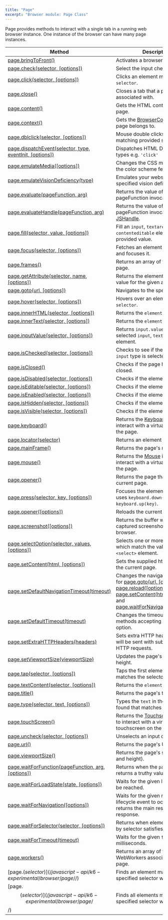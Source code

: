 ```yaml
---
title: "Page"
excerpt: "Browser module: Page Class"
---
```


Page provides methods to interact with a single tab in a running web browser instance. One instance of the browser can have many page instances.

| Method                                                                                                        | Description                                                                                                                |
|---------------------------------------------------------------------------------------------------------------|----------------------------------------------------------------------------------------------------------------------------|
| [page.bringToFront()](/javascript-api/k6-experimental/browser/page/bringtofront/)                             | Activates a browser tab.                                                                                                   |
| [page.check(selector, [options])](/javascript-api/k6-experimental/browser/page/check/)                        | Select the input checkbox.                                                                                                 |
| [page.click(selector, [options])](/javascript-api/k6-experimental/browser/page/click/)                        | Clicks an element matching a `selector`.                                                                                   |
| [page.close()](/javascript-api/k6-experimental/browser/page/close/)                                           | Closes a tab that a page is associated with.                                                                               |
| [page.content()](/javascript-api/k6-experimental/browser/page/content/)                                       | Gets the HTML contents of the page.                                                                                        |
| [page.context()](/javascript-api/k6-experimental/browser/page/context/)                                       | Gets the [BrowserContext](/javascript-api/k6-experimental/browser/browsercontext/) that the page belongs to.               |
| [page.dblclick(selector, [options])](/javascript-api/k6-experimental/browser/page/dblclick/)                                     | Mouse double clicks an element matching provided selector.                                                                 |
| [page.dispatchEvent(selector, type, eventInit, [options])](/javascript-api/k6-experimental/browser/page/dispatchevent/)                           | Dispatches HTML DOM event types e.g. `'click'`                                                                             |
| [page.emulateMedia([options])](/javascript-api/k6-experimental/browser/page/emulatemedia/)                             | Changes the CSS media type and the color scheme feature.                                                                   |
| [page.emulateVisionDeficiency(type)](/javascript-api/k6-experimental/browser/page/emulatevisiondeficiency/)       | Emulates your website with the specified vision deficiency type.                                                           |
| [page.evaluate(pageFunction, arg)](/javascript-api/k6-experimental/browser/page/evaluate/)       | Returns the value of the pageFunction invocation.                                                          |
| [page.evaluateHandle(pageFunction, arg)](/javascript-api/k6-experimental/browser/page/evaluate/)       | Returns the value of the pageFunction invocation as a [JSHandle](javascript-api/k6-experimental/browser/jshandle/).                                                        |
| [page.fill(selector, value, [options])](/javascript-api/k6-experimental/browser/page/fill/)       | Fill an `input`, `textarea` or `contenteditable` element with the provided value.                                                      |
| [page.focus(selector, [options])](/javascript-api/k6-experimental/browser/page/focus/)       | Fetches an element with `selector` and focuses it.                                                  |
| [page.frames()](/javascript-api/k6-experimental/browser/page/frames/)       | Returns an array of frames on the page.                                                  |
| [page.getAttribute(selector, name, [options])](/javascript-api/k6-experimental/browser/page/getattribute/)       | Returns the element attribute value for the given attribute name.                                                 |
| [page.goto(url, [options])](/javascript-api/k6-experimental/browser/page/goto/)       | Navigates to the specified url.                                                 |
| [page.hover(selector, [options])](/javascript-api/k6-experimental/browser/page/hover/)       | Hovers over an element matching `selector`.                                                |
| [page.innerHTML(selector, [options])](/javascript-api/k6-experimental/browser/page/innerhtml/)       | Returns the `element.innerHTML`.                                                |
| [page.innerText(selector, [options])](/javascript-api/k6-experimental/browser/page/innertext/)       | Returns the `element.innerText`.                                                |
| [page.inputValue(selector, [options])](/javascript-api/k6-experimental/browser/page/inputvalue/)       | Returns `input.value` for the selected `input`, `textarea` or `select` element.                                               |
| [page.isChecked(selector, [options])](/javascript-api/k6-experimental/browser/page/ischecked/)       | Checks to see if the `checkbox` `input` type is selected or not.                                               |
| [page.isClosed()](/javascript-api/k6-experimental/browser/page/isclosed/)       | Checks if the page has been closed.                                           |
| [page.isDisabled(selector, [options])](/javascript-api/k6-experimental/browser/page/isdisabled/)       | Checks if the element is `disabled`.                                        |
| [page.isEditable(selector, [options])](/javascript-api/k6-experimental/browser/page/iseditable/)       | Checks if the element is `editable`.                                      |
| [page.isEnabled(selector, [options])](/javascript-api/k6-experimental/browser/page/isenabbled/)       | Checks if the element is `enabled`.                                      |
| [page.isHidden(selector, [options])](/javascript-api/k6-experimental/browser/page/ishidden/)       | Checks if the element is `hidden`.                                      |
| [page.isVisible(selector, [options])](/javascript-api/k6-experimental/browser/page/isvisible/)       | Checks if the element is `visible`.                                      |
| [page.keyboard()](/javascript-api/k6-experimental/browser/page/keyboard/)       | Returns the [Keyboard](javascript-api/k6-experimental/browser/keyboard/) instance to interact with a virtual keyboard on the page.                                         |
| [page.locator(selector)](/javascript-api/k6-experimental/browser/page/locator/)       | Returns an element [Locator](/javascript-api/k6-experimental/browser/locator/).                                          |
| [page.mainFrame()](/javascript-api/k6-experimental/browser/page/mainframe/)       | Returns the page's main frame.                                         |
| [page.mouse()](/javascript-api/k6-experimental/browser/page/mouse/)       | Returns the [Mouse](javascript-api/k6-experimental/browser/mouse/) instance to interact with a virtual mouse on the page.                                        |
| [page.opener()](/javascript-api/k6-experimental/browser/page/opener/)       | Returns the page that opened the current page.                                        |
| [page.press(selector, key, [options])](/javascript-api/k6-experimental/browser/page/press/)       | Focuses the element, and then uses `keyboard.down(key)` and `keyboard.up(key)`. |
| [page.opener([options])](/javascript-api/k6-experimental/browser/page/reload/)       | Reloads the current page.                                        |
| [page.screenshot([options])](/javascript-api/k6-experimental/browser/page/screenshot/)       | Returns the buffer with the captured screenshot from the browser.                 |
| [page.selectOption(selector, values, [options])](/javascript-api/k6-experimental/browser/page/selectoption/)       | Selects one or more options which match the values from a `<select>` element.                |
| [page.setContent(html, [options])](/javascript-api/k6-experimental/browser/page/setcontent/)       | Sets the supplied html string to the current page.               |
| [page.setDefaultNavigationTimeout(timeout)](/javascript-api/k6-experimental/browser/page/setdefaultnavigationtimeout/)       | Changes the navigation timeout for [page.goto(url, [options])](/javascript-api/k6-experimental/browser/page/goto/), [page.reload([options])](/javascript-api/k6-experimental/browser/page/reload/), [page.setContent(html, [options])](/javascript-api/k6-experimental/browser/page/setcontent/), and [page.waitForNavigation([options])](/javascript-api/k6-experimental/browser/page/waitfornavigation/)               |
| [page.setDefaultTimeout(timeout)](/javascript-api/k6-experimental/browser/page/setdefaulttimeout/)       | Changes the timeout for all the methods accepting a `timeout` option.  |
| [page.setExtraHTTPHeaders(headers)](/javascript-api/k6-experimental/browser/page/setextrahttpheaders/)       | Sets extra HTTP headers which will be sent with subsequent HTTP requests. |
| [page.setViewportSize(viewportSize)](/javascript-api/k6-experimental/browser/page/setviewportsize/)       | Updates the page's width and height. |
| [page.tap(selector, [options])](/javascript-api/k6-experimental/browser/page/tap/)       | Taps the first element that matches the selector.                                      |
| [page.textContent(selector, [options])](/javascript-api/k6-experimental/browser/page/textcontent/)       | Returns the `element.textContent`.         |
| [page.title()](/javascript-api/k6-experimental/browser/page/title/)       | Returns the page's title.         |
| [page.type(selector, text, [options])](/javascript-api/k6-experimental/browser/page/type/)       | Types the `text` in the first element found that matches the selector.              |
| [page.touchScreen()](/javascript-api/k6-experimental/browser/page/touchscreen/)       | Returns the [Touchscreen](/javascript-api/k6-experimental/browser/touchscreen/) instance to interact with a virtual touchscreen on the page.                                      |
| [page.uncheck(selector, [options])](/javascript-api/k6-experimental/browser/page/uncheck/)       | Unselects an input checkbox.                                    |
| [page.url()](/javascript-api/k6-experimental/browser/page/url/)       | Returns the page's URL.         |
| [page.viewportSize()](/javascript-api/k6-experimental/browser/page/viewportsize/)       | Returns the page's size (width and height).         |
| [page.waitForFunction(pageFunction, arg, [options])](/javascript-api/k6-experimental/browser/page/waitforfunction/)       | Returns when the `pageFunction` returns a truthy value.         |
| [page.waitForLoadState(state, [options])](/javascript-api/k6-experimental/browser/page/waitforloadstate/)       | Waits for the given load state to be reached.         |
| [page.waitForNavigation([options])](/javascript-api/k6-experimental/browser/page/waitfornavigation/)       | Waits for the given navigation lifecycle event to occur and returns the main resource response.         |
| [page.waitForSelector(selector, [options])](/javascript-api/k6-experimental/browser/page/waitforselector/)       | Returns when element specified by selector satisfies `state` option.        |
| [page.waitForTimeout(timeout)](/javascript-api/k6-experimental/browser/page/waitfortimeout/)       | Waits for the given `timeout` in milliseconds. |
| [page.workers()](/javascript-api/k6-experimental/browser/page/workers/)       | Returns an array of the dedicated WebWorkers associated with the page. |
| [page.$(selector)](/javascript-api/k6-experimental/browser/page/$/)       | Finds an element matching the specified selector within the page. |
| [page.$$(selector)](/javascript-api/k6-experimental/browser/page/$$/)       | Finds all elements matching the specified selector within the page. |
